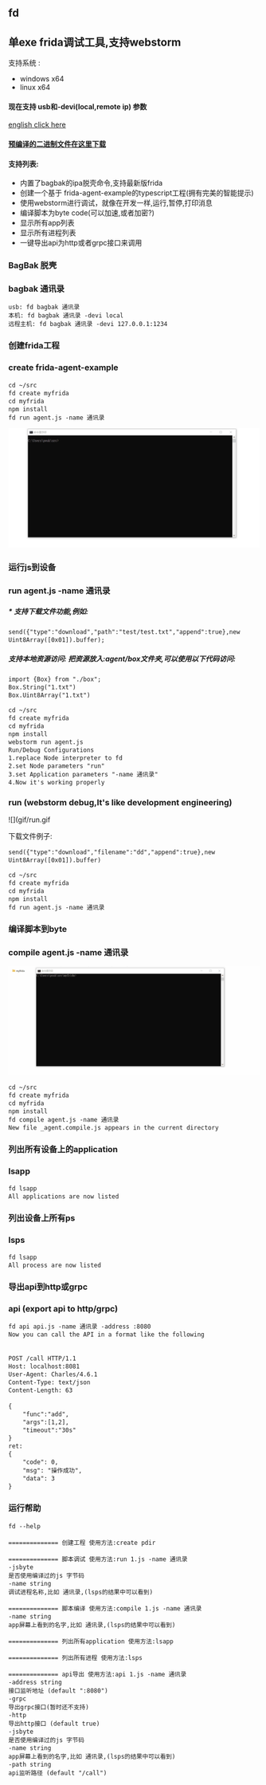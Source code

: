 ## fd

## 单exe frida调试工具,支持webstorm

支持系统 :

- windows x64
- linux x64

#### 现在支持 usb和-devi(local,remote ip) 参数

[english click here](./EREADME.MD)

#### [预编译的二进制文件在这里下载](https://github.com/a97077088/fd/releases)


#### 支持列表:

- 内置了bagbak的ipa脱壳命令,支持最新版frida
- 创建一个基于 frida-agent-example的typescript工程(拥有完美的智能提示)
- 使用webstorm进行调试，就像在开发一样,运行,暂停,打印消息
- 编译脚本为byte code(可以加速,或者加密?)
- 显示所有app列表
- 显示所有进程列表
- 一键导出api为http或者grpc接口来调用

### BagBak 脱壳

### bagbak 通讯录

```
usb: fd bagbak 通讯录
本机: fd bagbak 通讯录 -devi local
远程主机: fd bagbak 通讯录 -devi 127.0.0.1:1234
```

### 创建frida工程

### create frida-agent-example
```
cd ~/src
fd create myfrida
cd myfrida
npm install
fd run agent.js -name 通讯录
```

![](gif/create.gif)

### 运行js到设备

### run agent.js -name 通讯录

##### * 支持下载文件功能,例如: 

````
send({"type":"download","path":"test/test.txt","append":true},new Uint8Array([0x01]).buffer);
````

##### 支持本地资源访问: 把资源放入:agent/box文件夹,可以使用以下代码访问:
````
import {Box} from "./box";
Box.String("1.txt")
Box.Uint8Array("1.txt")
````

```
cd ~/src
fd create myfrida
cd myfrida
npm install
webstorm run agent.js
Run/Debug Configurations 
1.replace Node interpreter to fd
2.set Node parameters "run"
3.set Application parameters "-name 通讯录"
4.Now it's working properly
```

### run (webstorm debug,It's like development engineering)

![](gif/run.gif

下载文件例子:
```
send({"type":"download","filename":"dd","append":true},new Uint8Array([0x01]).buffer)
```

```
cd ~/src
fd create myfrida
cd myfrida
npm install
fd run agent.js -name 通讯录
```

### 编译脚本到byte

### compile agent.js -name 通讯录

![](gif/compile.gif)

```
cd ~/src
fd create myfrida
cd myfrida
npm install
fd compile agent.js -name 通讯录
New file _agent.compile.js appears in the current directory
```

### 列出所有设备上的application

### lsapp

```
fd lsapp
All applications are now listed
```

### 列出设备上所有ps

### lsps

```
fd lsapp
All process are now listed
```

### 导出api到http或grpc

### api (export api to http/grpc)

```
fd api api.js -name 通讯录 -address :8080
Now you can call the API in a format like the following


POST /call HTTP/1.1
Host: localhost:8081
User-Agent: Charles/4.6.1
Content-Type: text/json
Content-Length: 63

{
    "func":"add",
    "args":[1,2],
    "timeout":"30s"
}
ret:
{
	"code": 0,
	"msg": "操作成功",
	"data": 3
}
```


### 运行帮助

```
fd --help

============== 创建工程 使用方法:create pdir

============== 脚本调试 使用方法:run 1.js -name 通讯录
-jsbyte
是否使用编译过的js 字节码
-name string
调试进程名称,比如 通讯录,(lsps的结果中可以看到)

============== 脚本编译 使用方法:compile 1.js -name 通讯录
-name string
app屏幕上看到的名字,比如 通讯录,(lsps的结果中可以看到)

============== 列出所有application 使用方法:lsapp

============== 列出所有进程 使用方法:lsps

============== api导出 使用方法:api 1.js -name 通讯录
-address string
接口监听地址 (default ":8080")
-grpc
导出grpc接口(暂时还不支持)
-http
导出http接口 (default true)
-jsbyte
是否使用编译过的js 字节码
-name string
app屏幕上看到的名字,比如 通讯录,(lsps的结果中可以看到)
-path string
api监听路径 (default "/call")
```